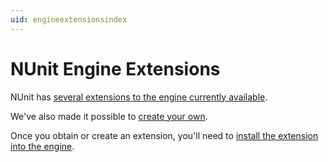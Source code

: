 ```yaml
---
uid: engineextensionsindex
---
```


# NUnit Engine Extensions

NUnit has [several extensions to the engine currently available](xref:availableengineextensions).

We've also made it possible to [create your own](xref:creatingengineextensionsindex).

Once you obtain or create an extension, you'll need to [install the extension into the engine](xref:installingextensions).